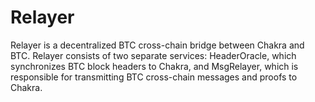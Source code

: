 # Relayer
Relayer is a decentralized BTC cross-chain bridge between Chakra and BTC. Relayer consists of two separate services: HeaderOracle, which synchronizes BTC block headers to Chakra, and MsgRelayer, which is responsible for transmitting BTC cross-chain messages and proofs to Chakra.